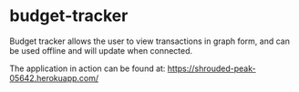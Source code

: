 # budget-tracker

Budget tracker allows the user to view transactions in graph form, and can be used offline and will update when connected. 

The application in action can be found at:
https://shrouded-peak-05642.herokuapp.com/

